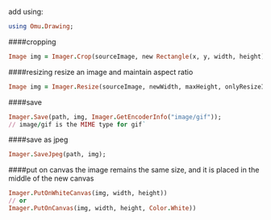 add using:
``` ruby
using Omu.Drawing;
```

####cropping
``` ruby
Image img = Imager.Crop(sourceImage, new Rectangle(x, y, width, height));
```

####resizing
resize an image and maintain aspect ratio
``` ruby
Image img = Imager.Resize(sourceImage, newWidth, maxHeight, onlyResizeIfWider);
```

####save
``` ruby
Imager.Save(path, img, Imager.GetEncoderInfo("image/gif"));
// image/gif is the MIME type for gif`
```

####save as jpeg
``` ruby
Imager.SaveJpeg(path, img);
```

####put on canvas
the image remains the same size, and it is placed in the middle of the new canvas
``` ruby
Imager.PutOnWhiteCanvas(img, width, height))
// or
Imager.PutOnCanvas(img, width, height, Color.White))
```

